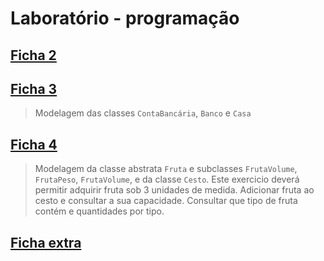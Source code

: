 # Laboratório - programação

## [Ficha 2](https://github.com/Li-hub-san/laboratorio-programacao/tree/main/src/ficha2)

## [Ficha 3](https://github.com/Li-hub-san/laboratorio-programacao/tree/main/src/ficha3)
>Modelagem das classes `ContaBancária`, `Banco` e `Casa`

## [Ficha 4](https://github.com/Li-hub-san/laboratorio-programacao/tree/main/src/ficha4)
>Modelagem da classe abstrata `Fruta` e subclasses `FrutaVolume`, `FrutaPeso`, `FrutaVolume`, e da classe `Cesto`.
>Este exercicio deverá permitir adquirir fruta sob 3 unidades de medida. Adicionar fruta ao cesto e consultar a sua capacidade. Consultar que tipo de fruta contém e quantidades por tipo.

## [Ficha extra](https://github.com/Li-hub-san/laboratorio-programacao/tree/main/src/fichaExtra)
